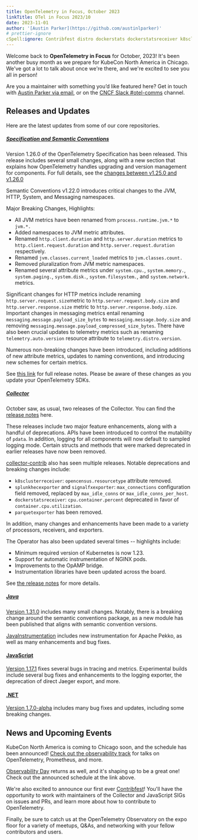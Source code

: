 ```yaml
---
title: OpenTelemetry in Focus, October 2023
linkTitle: OTel in Focus 2023/10
date: 2023-11-01
author: '[Austin Parker](https://github.com/austinlparker)'
# prettier-ignore
cSpell:ignore: Contribfest distro dockerstats dockerstatsreceiver k8sclusterreceiver parquetexporter pdata Pekko receiver resourcetype signalfxexporter splunkhecexporter structs
---
```


Welcome back to **OpenTelemetry in Focus** for October, 2023! It's been another
busy month as we prepare for KubeCon North America in Chicago. We've got a lot
to talk about once we're there, and we're excited to see you all in person!

Are you a maintainer with something you’d like featured here? Get in touch with
[Austin Parker via email](mailto:austin+otel@ap2.io), or on the
[CNCF Slack #otel-comms](https://cloud-native.slack.com/archives/C02UN96HZH6)
channel.

## Releases and Updates

Here are the latest updates from some of our core repositories.

<!-- markdownlint-disable heading-increment -->

##### [Specification and Semantic Conventions](/docs/specs/otel/)

Version 1.26.0 of the OpenTelemetry Specification has been released. This
release includes several small changes, along with a new section that explains
how OpenTelemetry handles upgrading and version management for components. For
full details, see the
[changes between v1.25.0 and v1.26.0](https://github.com/open-telemetry/opentelemetry-specification/compare/v1.25.0...v1.26.0)

Semantic Conventions v1.22.0 introduces critical changes to the JVM, HTTP,
System, and Messaging namespaces.

Major Breaking Changes, Highlights:

- All JVM metrics have been renamed from `process.runtime.jvm.*` to `jvm.*.`
- Added namespaces to JVM metric attributes.
- Renamed `http.client.duration` and `http.server.duration` metrics to
  `http.client.request.duration` and `http.server.request.duration`
  respectively.
- Renamed `jvm.classes.current_loaded` metrics to `jvm.classes.count.`
- Removed pluralization from JVM metric namespaces.
- Renamed several attribute metrics under `system.cpu.`, `system.memory.`,
  `system.paging.`, `system.disk.`, `system.filesystem.`, and `system.network.`
  metrics.

Significant changes for HTTP metrics include renaming
`http.server.request.size`metric to `http.server.request.body.size` and
`http.server.response.size` metric to `http.server.response.body.size`.
Important changes in messaging metrics entail renaming
`messaging.message.payload_size_bytes` to `messaging.message.body.size` and
removing `messaging.message.payload_compressed_size_bytes`. There have also been
crucial updates to telemetry metrics such as renaming `telemetry.auto.version`
resource attribute to `telemetry.distro.version`.

Numerous non-breaking changes have been introduced, including additions of new
attribute metrics, updates to naming conventions, and introducing new schemes
for certain metrics.

See
[this link](https://github.com/open-telemetry/semantic-conventions/releases/tag/v1.22.0)
for full release notes. Please be aware of these changes as you update your
OpenTelemetry SDKs.

##### [Collector](/docs/collector/)

October saw, as usual, two releases of the Collector. You can find the
[release notes](https://github.com/open-telemetry/opentelemetry-collector-releases/releases/tag/v0.88.0)
here.

These releases include two major feature enhancements, along with a handful of
deprecations. APIs have been introduced to control the mutability of `pdata`. In
addition, logging for all components will now default to sampled logging mode.
Certain structs and methods that were marked deprecated in earlier releases have
now been removed.

[collector-contrib](https://github.com/open-telemetry/opentelemetry-collector-contrib/releases/tag/v0.88.0)
also has seen multiple releases. Notable deprecations and breaking changes
include:

- `k8sclusterreceiver`: `opencensus.resourcetype` attribute removed.
- `splunkhecexporter` and `signalfxexporter`: `max_connections` configuration
  field removed, replaced by `max_idle_conns` or `max_idle_conns_per_host`.
- `dockerstatsreceiver`: `cpu.container.percent` deprecated in favor of
  `container.cpu.utilization`.
- `parquetexporter` has been removed.

In addition, many changes and enhancements have been made to a variety of
processors, receivers, and exporters.

The Operator has also been updated several times -- highlights include:

- Minimum required version of Kubernetes is now 1.23.
- Support for automatic instrumentation of NGINX pods.
- Improvements to the OpAMP bridge.
- Instrumentation libraries have been updated across the board.

See
[the release notes](https://github.com/open-telemetry/opentelemetry-operator/releases/tag/v0.88.0)
for more details.

##### [Java](/docs/languages/java/)

[Version 1.31.0](https://github.com/open-telemetry/opentelemetry-java/releases/tag/v1.31.0)
includes many small changes. Notably, there is a breaking change around the
semantic conventions package, as a new module has been published that aligns
with semantic convention versions.

[JavaInstrumentation](https://github.com/open-telemetry/opentelemetry-java-instrumentation/releases/tag/v1.31.0)
includes new instrumentation for Apache Pekko, as well as many enhancements and
bug fixes.

#### [JavaScript](/docs/languages/js/)

[Version 1.17.1](https://github.com/open-telemetry/opentelemetry-js/releases/tag/v1.17.1)
fixes several bugs in tracing and metrics. Experimental builds include several
bug fixes and enhancements to the logging exporter, the deprecation of direct
Jaeger export, and more.

#### [.NET](/docs/languages/net/)

[Version 1.7.0-alpha](https://github.com/open-telemetry/opentelemetry-dotnet/releases/tag/core-1.7.0-alpha.1)
includes many bug fixes and updates, including some breaking changes.

## News and Upcoming Events

KubeCon North America is coming to Chicago soon, and the schedule has been
announced!
[Check out the observability track](https://events.linuxfoundation.org/kubecon-cloudnativecon-north-america/program/schedule/)
for talks on OpenTelemetry, Prometheus, and more.

[Observability Day](https://colocatedeventsna2023.sched.com/overview/type/Observability+Day)
returns as well, and it's shaping up to be a great one! Check out the announced
schedule at the link above.

We're also excited to announce our first ever
[Contribfest](https://kccncna2023.sched.com/event/1R2rQ)! You'll have the
opportunity to work with maintainers of the Collector and JavaScript SIGs on
issues and PRs, and learn more about how to contribute to OpenTelemetry.

Finally, be sure to catch us at the OpenTelemetry Observatory on the expo floor
for a variety of meetups, Q&As, and networking with your fellow contributors and
users.
